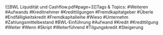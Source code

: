 
![[BWL Liquidität und Cashflow.pdf#page=3]]Tags & Topics:
   #Weiteren
   #Aufwands
   #Kreditnehmer
   #Kredittilgungen
   #Fremdkapitalgeber
   #Überle
   #Endfälligkeitskredit
   #Fremdkapitalleihe
   #Wieso
   #Unternehm
   #Zahlungsmittelbestand
   #BWL-Einführung
   #Aufwand
   #Kredit
   #Kredittilgung
   #Weiter
   #Wenn
   #Skript
   #Weiterführend
   #Tilgungskredit
   #Steigerung
